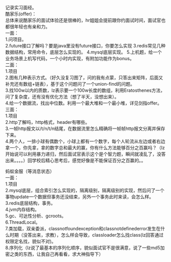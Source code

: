 记录实习面经。  
酷家乐(offer)：  
总体来说酷家乐的面试体验还是很棒的，hr姐姐会提前跟你约面试时间，面试官也都很年轻也有亲和力。</br>
一面：  
1.问项目。  
2.future接口了解吗？要是java里没有future接口，你要怎么实现 
3.redis常见几种数据结构，常用命令，底层怎么实现的。
4.mysql底层实现。 
5.上机题，给一个业务场景上机写代码，一个小时内实现，有附加功能作为bonus。  
二面：  
1.项目  
2.图有几种表示方式。（好久没复习图了，问的我有点蒙，只答出来矩阵，后面又补充还有数组+链表），基于这个问题问了一个union-find的问题。  
3.找100w以内的质数，lz表示要一个100w长度的数组，利用Eratosthenes方法，问了复杂度，还有没有优化方法（想了半天，没想出来）。  
4.给一个数据流，找出中位数。利用一个最大堆和一个最小堆，详见剑指offer。  
三面：  
1.项目  
2.http了解吗，http格式，header有哪些。  
3.一帧http报文以/t/n/t/n结尾，在数据流里怎么精确将一帧帧http报文分离并保存下来。  
4.两个人，一排小球有偶数个，小球上都有一个数字，每个人轮流从左边或者右边拿一个，你先拿，拿的数字总和最大的赢，你有什么方法能够百分之百赢吗？（lz开始说可以利用暴力递归，然后面试官表示这个是个智力题，瞬间就凌乱了，没答出来。。。。）回学校后精心思考后，感觉好像是不能保证百分之百赢的。。


蚂蚁金服（等消息状态）  
一面：   
1.项目   
2.mysql底层，组合索引怎么实现的，隔离级别，隔离级别的实现，然后问了一个事物update一个数据但事务还没结束，另外一个事务此时来读，会怎么样。  
3.redis底层结构，事务。  
4.jvm内存结构。  
5.gc、可达性分析、gcroots。  
6.ThreadLocal。  
7.类加载，双亲委派，classnotfoundexception和classnotdefinederror发生在什么时期（没答出来，求教），怎么样会导致，classloader怎么找class(lz回答通过权限定名找，貌似不对)。  
8.序列化（lz说了最基本的序列化顺序，貌似面试官不是很满意，说了一些md5加密之类的东西，让我自己再看看，求大神指导下）  



